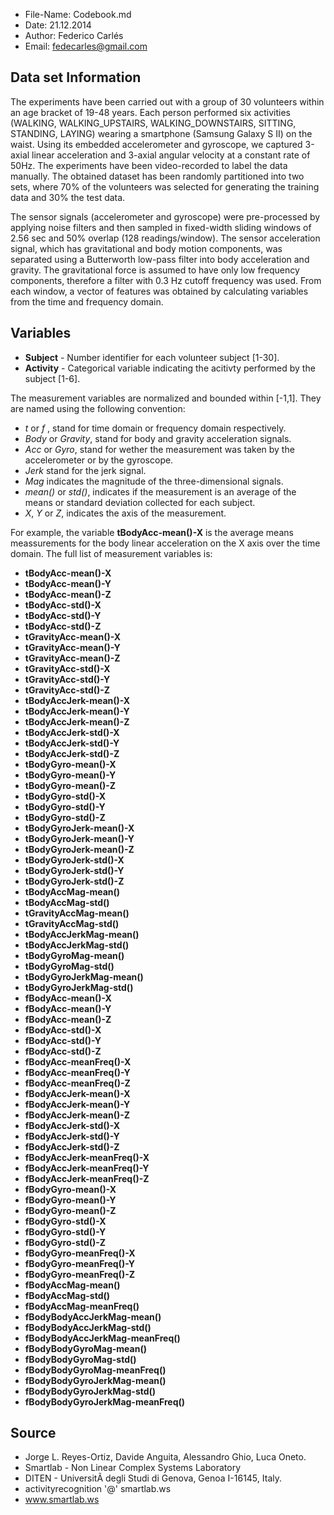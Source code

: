 * File-Name:      Codebook.md
* Date:           21.12.2014
* Author:         Federico Carlés
* Email:          fedecarles@gmail.com         

## Data set Information
The experiments have been carried out with a group of 30 volunteers within an age bracket of 19-48 years. Each person performed six activities (WALKING, WALKING_UPSTAIRS, WALKING_DOWNSTAIRS, SITTING, STANDING, LAYING) wearing a smartphone (Samsung Galaxy S II) on the waist. Using its embedded accelerometer and gyroscope, we captured 3-axial linear acceleration and 3-axial angular velocity at a constant rate of 50Hz. The experiments have been video-recorded to label the data manually. The obtained dataset has been randomly partitioned into two sets, where 70% of the volunteers was selected for generating the training data and 30% the test data. 

The sensor signals (accelerometer and gyroscope) were pre-processed by applying noise filters and then sampled in fixed-width sliding windows of 2.56 sec and 50% overlap (128 readings/window). The sensor acceleration signal, which has gravitational and body motion components, was separated using a Butterworth low-pass filter into body acceleration and gravity. The gravitational force is assumed to have only low frequency components, therefore a filter with 0.3 Hz cutoff frequency was used. From each window, a vector of features was obtained by calculating variables from the time and frequency domain. 

## Variables
 * **Subject** - Number identifier for each volunteer subject [1-30].
 * **Activity** - Categorical variable indicating the acitivty performed by the subject [1-6].

The measurement variables are normalized and bounded within [-1,1]. They are named using the following convention:

 - *t* or *f* , stand for time domain or frequency domain respectively. 
 - *Body* or *Gravity*, stand for body and gravity acceleration signals.
 - *Acc* or *Gyro*, stand for wether the measurement was taken by the accelerometer or by the gyroscope.
 - *Jerk* stand for the jerk signal.
 - *Mag* indicates the magnitude of the three-dimensional signals.
 - *mean()* or *std()*, indicates if the measurement is an average of the means or standard deviation collected for each subject.
 - *X*, *Y* or *Z*, indicates the axis of the measurement.

For example, the variable **tBodyAcc-mean()-X** is the average means meassurements for the body linear acceleration on the X axis over the time domain. The full list of measurement variables is:

* **tBodyAcc-mean()-X**
* **tBodyAcc-mean()-Y**
* **tBodyAcc-mean()-Z**
* **tBodyAcc-std()-X**
* **tBodyAcc-std()-Y**
* **tBodyAcc-std()-Z**
* **tGravityAcc-mean()-X**
* **tGravityAcc-mean()-Y**
* **tGravityAcc-mean()-Z**
* **tGravityAcc-std()-X**
* **tGravityAcc-std()-Y**
* **tGravityAcc-std()-Z**
* **tBodyAccJerk-mean()-X**
* **tBodyAccJerk-mean()-Y**
* **tBodyAccJerk-mean()-Z**
* **tBodyAccJerk-std()-X**
* **tBodyAccJerk-std()-Y**
* **tBodyAccJerk-std()-Z**
* **tBodyGyro-mean()-X**
* **tBodyGyro-mean()-Y**
* **tBodyGyro-mean()-Z**
* **tBodyGyro-std()-X**
* **tBodyGyro-std()-Y**
* **tBodyGyro-std()-Z**
* **tBodyGyroJerk-mean()-X**
* **tBodyGyroJerk-mean()-Y**
* **tBodyGyroJerk-mean()-Z**
* **tBodyGyroJerk-std()-X**
* **tBodyGyroJerk-std()-Y**
* **tBodyGyroJerk-std()-Z**
* **tBodyAccMag-mean()**
* **tBodyAccMag-std()**
* **tGravityAccMag-mean()**
* **tGravityAccMag-std()**
* **tBodyAccJerkMag-mean()**
* **tBodyAccJerkMag-std()**
* **tBodyGyroMag-mean()**
* **tBodyGyroMag-std()**
* **tBodyGyroJerkMag-mean()**
* **tBodyGyroJerkMag-std()**
* **fBodyAcc-mean()-X**
* **fBodyAcc-mean()-Y**
* **fBodyAcc-mean()-Z**
* **fBodyAcc-std()-X**
* **fBodyAcc-std()-Y**
* **fBodyAcc-std()-Z**
* **fBodyAcc-meanFreq()-X**
* **fBodyAcc-meanFreq()-Y**
* **fBodyAcc-meanFreq()-Z**
* **fBodyAccJerk-mean()-X**
* **fBodyAccJerk-mean()-Y**
* **fBodyAccJerk-mean()-Z**
* **fBodyAccJerk-std()-X**
* **fBodyAccJerk-std()-Y**
* **fBodyAccJerk-std()-Z**
* **fBodyAccJerk-meanFreq()-X**
* **fBodyAccJerk-meanFreq()-Y**
* **fBodyAccJerk-meanFreq()-Z**
* **fBodyGyro-mean()-X**
* **fBodyGyro-mean()-Y**
* **fBodyGyro-mean()-Z**
* **fBodyGyro-std()-X**
* **fBodyGyro-std()-Y**
* **fBodyGyro-std()-Z**
* **fBodyGyro-meanFreq()-X**
* **fBodyGyro-meanFreq()-Y**
* **fBodyGyro-meanFreq()-Z**
* **fBodyAccMag-mean()**
* **fBodyAccMag-std()**
* **fBodyAccMag-meanFreq()**
* **fBodyBodyAccJerkMag-mean()**
* **fBodyBodyAccJerkMag-std()**
* **fBodyBodyAccJerkMag-meanFreq()**
* **fBodyBodyGyroMag-mean()**
* **fBodyBodyGyroMag-std()**
* **fBodyBodyGyroMag-meanFreq()**
* **fBodyBodyGyroJerkMag-mean()**
* **fBodyBodyGyroJerkMag-std()**
* **fBodyBodyGyroJerkMag-meanFreq()**

## Source
* Jorge L. Reyes-Ortiz, Davide Anguita, Alessandro Ghio, Luca Oneto. 
* Smartlab - Non Linear Complex Systems Laboratory 
* DITEN - UniversitÃ  degli Studi di Genova, Genoa I-16145, Italy. 
* activityrecognition '@' smartlab.ws 
* www.smartlab.ws
 